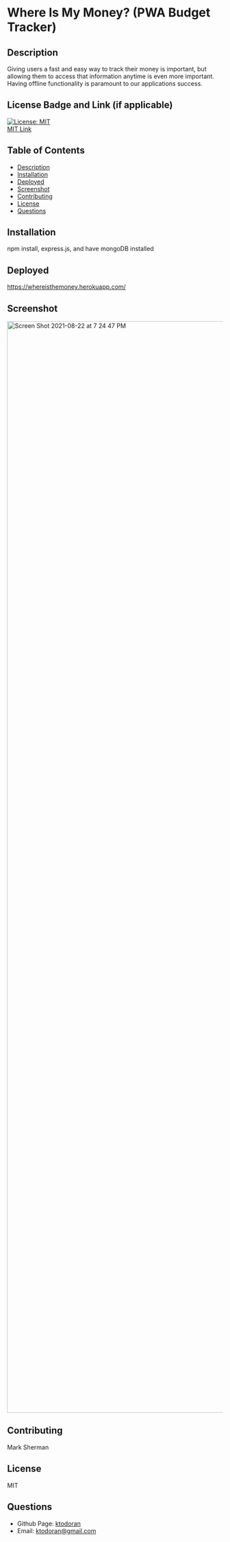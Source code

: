 # Where Is My Money? (PWA Budget Tracker)

## Description
Giving users a fast and easy way to track their money is important, but allowing them to access that information anytime is even more important. Having offline functionality is paramount to our applications success.

## License Badge and Link (if applicable)
[![License: MIT](https://img.shields.io/badge/License-MIT-yellow.svg)](https://opensource.org/licenses/MIT) <br />
[MIT Link](https://opensource.org/licenses/MIT)

  ## Table of Contents
- [Description](#description)
- [Installation](#installation)
- [Deployed](#deployed)
- [Screenshot](#screenshot)
- [Contributing](#contributing)
- [License](#license)
- [Questions](#githubUser)

## Installation
npm install, express.js, and have mongoDB installed

## Deployed
https://whereisthemoney.herokuapp.com/

## Screenshot
<img width="2546" alt="Screen Shot 2021-08-22 at 7 24 47 PM" src="https://user-images.githubusercontent.com/81338255/130373304-787af1b5-e888-4d50-ad5c-3f43f161d6b4.png">

## Contributing
Mark Sherman

## License
MIT


## Questions
- Github Page: [ktodoran](https://github.com/ktodoran)
- Email: ktodoran@gmail.com
